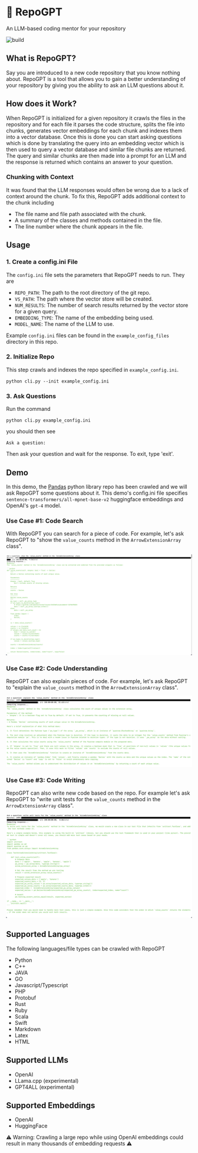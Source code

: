 # 🔎 RepoGPT
An LLM-based coding mentor for your repository

![build](https://github.com/alexminnaar/repogpt/actions/workflows/ci.yml/badge.svg)

## What is RepoGPT?

Say you are introduced to a new code repository that you know nothing about.  RepoGPT is a tool that allows you to gain 
a better understanding of your repository by giving you the ability to ask an LLM questions about it.

## How does it Work?

When RepoGPT is initialized for a given repository it crawls the files in the repository and for each file it parses the 
code structure, splits the file into chunks, generates vector embeddings for each chunk and indexes them into a vector 
database.  Once this is done you can start asking questions which is done by translating the query into an embedding 
vector which is then used to query a vector database and similar file chunks are returned.  The query and similar chunks
are then made into a prompt for an LLM and the response is returned which contains an answer to your question.

### Chunking with Context

It was found that the LLM responses would often be wrong due to a lack of context around the chunk.  To fix this, 
RepoGPT adds additional context to the chunk including
* The file name and file path associated with the chunk.
* A summary of the classes and methods contained in the file.
* The line number where the chunk appears in the file.  

## Usage

### 1. Create a config.ini File
The `config.ini` file sets the parameters that RepoGPT needs to run.  They are

* `REPO_PATH`: The path to the root directory of the git repo.
* `VS_PATH`: The path where the vector store will be created.
* `NUM_RESULTS`: The number of search results returned by the vector store for a given query.
* `EMBEDDING_TYPE`: The name of the embedding being used.
* `MODEL_NAME`: The name of the LLM to use.

Example `config.ini` files can be found in the `example_config_files` directory in this repo.


### 2. Initialize Repo
This step crawls and indexes the repo specified in `example_config.ini`.
```commandline
python cli.py --init example_config.ini
```

### 3. Ask Questions
Run the command
```commandline
python cli.py example_config.ini 
```
you should then see

```commandline
Ask a question: 
```
Then ask your question and wait for the response.  To exit, type 'exit'.

## Demo

In this demo, the [Pandas](https://github.com/pandas-dev/pandas/tree/main) python library repo has been crawled and 
we will ask RepoGPT some questions about it.  This demo's config.ini file specifies `sentence-transformers/all-mpnet-base-v2` 
huggingface embeddings and OpenAI's `gpt-4` model.
### Use Case #1: Code Search

With RepoGPT you can search for a piece of code.  For example, let's ask RepoGPT to "show the `value_counts` method in
the `ArrowExtensionArray` class".

![demo1](https://github.com/alexminnaar/RepoGPT/blob/main/assets/repogpt_demo1.png "demo1")

### Use Case #2: Code Understanding

RepoGPT can also explain pieces of code.  For example, let's ask RepoGPT to "explain the `value_counts` method in
the `ArrowExtensionArray` class".

![demo2](https://github.com/alexminnaar/RepoGPT/blob/main/assets/repogpt_demo2.png "demo2")


### Use Case #3: Code Writing

RepoGPT can also write new code based on the repo.  For example let's ask RepoGPT to "write unit tests for the 
`value_counts` method in the `ArrowExtensionArray` class".

![demo3](https://github.com/alexminnaar/RepoGPT/blob/main/assets/repogpt_demo3.png "demo3")

 
## Supported Languages

The following languages/file types can be crawled with RepoGPT

* Python
* C++
* JAVA
* GO
* Javascript/Typescript
* PHP
* Protobuf
* Rust
* Ruby
* Scala
* Swift
* Markdown
* Latex
* HTML

## Supported LLMs

* OpenAI
* LLama.cpp (experimental)
* GPT4ALL (experimental)

## Supported Embeddings

* OpenAI
* HuggingFace

⚠️ Warning: Crawling a large repo while using OpenAI embeddings could result in many thousands of embedding requests ⚠️




